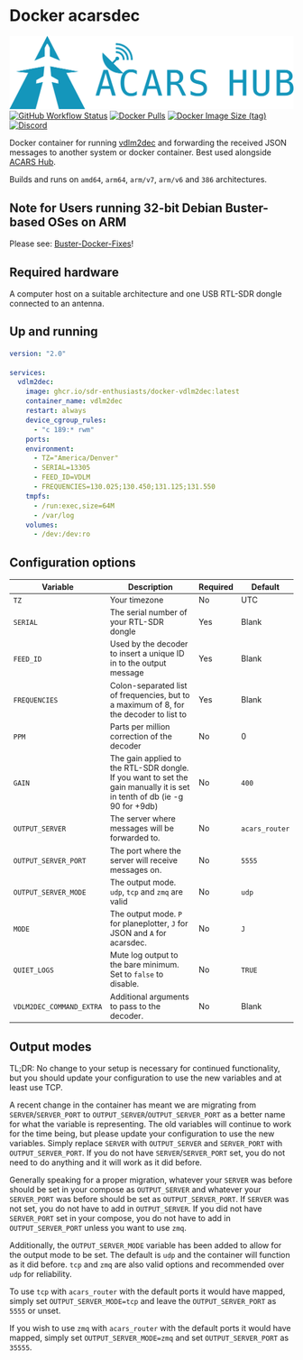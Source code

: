 # Docker acarsdec

![Banner](https://github.com/sdr-enthusiasts/docker-acarshub/blob/16ab3757986deb7c93c08f5c7e3752f54a19629c/Logo-Sources/ACARS%20Hub.png "banner")
[![GitHub Workflow Status](https://img.shields.io/github/workflow/status/fredclausen/docker-acarshub/Deploy%20to%20Docker%20Hub)](https://github.com/sdr-enthusiasts/docker-acarshub/actions?query=workflow%3A%22Deploy+to+Docker+Hub%22)
[![Docker Pulls](https://img.shields.io/docker/pulls/fredclausen/acarshub.svg)](https://hub.docker.com/r/fredclausen/acarshub)
[![Docker Image Size (tag)](https://img.shields.io/docker/image-size/fredclausen/acarshub/latest)](https://hub.docker.com/r/fredclausen/acarshub)
[![Discord](https://img.shields.io/discord/734090820684349521)](https://discord.gg/sTf9uYF)

Docker container for running [vdlm2dec](https://github.com/TLeconte/vdlm2dec) and forwarding the received JSON messages to another system or docker container. Best used alongside [ACARS Hub](https://github.com/fredclausen/acarshub).

Builds and runs on `amd64`, `arm64`, `arm/v7`, `arm/v6` and `386` architectures.

## Note for Users running 32-bit Debian Buster-based OSes on ARM

Please see: [Buster-Docker-Fixes](https://github.com/fredclausen/Buster-Docker-Fixes)!

## Required hardware

A computer host on a suitable architecture and one USB RTL-SDR dongle connected to an antenna.

## Up and running

```yaml
version: "2.0"

services:
  vdlm2dec:
    image: ghcr.io/sdr-enthusiasts/docker-vdlm2dec:latest
    container_name: vdlm2dec
    restart: always
    device_cgroup_rules:
      - "c 189:* rwm"
    ports:
    environment:
      - TZ="America/Denver"
      - SERIAL=13305
      - FEED_ID=VDLM
      - FREQUENCIES=130.025;130.450;131.125;131.550
    tmpfs:
      - /run:exec,size=64M
      - /var/log
    volumes:
      - /dev:/dev:ro
```

## Configuration options

| Variable                 | Description                                                                                                               | Required | Default        |
| ------------------------ | ------------------------------------------------------------------------------------------------------------------------- | -------- | -------------- |
| `TZ`                     | Your timezone                                                                                                             | No       | UTC            |
| `SERIAL`                 | The serial number of your RTL-SDR dongle                                                                                  | Yes      | Blank          |
| `FEED_ID`                | Used by the decoder to insert a unique ID in to the output message                                                        | Yes      | Blank          |
| `FREQUENCIES`            | Colon-separated list of frequencies, but to a maximum of 8, for the decoder to list to                                    | Yes      | Blank          |
| `PPM`                    | Parts per million correction of the decoder                                                                               | No       | 0              |
| `GAIN`                   | The gain applied to the RTL-SDR dongle. If you want to set the gain manually it is set in tenth of db (ie -g 90 for +9db) | No       | `400`          |
| `OUTPUT_SERVER`          | The server where messages will be forwarded to.                                                                           | No       | `acars_router` |
| `OUTPUT_SERVER_PORT`     | The port where the server will receive messages on.                                                                       | No       | `5555`         |
| `OUTPUT_SERVER_MODE`     | The output mode. `udp`, `tcp` and `zmq` are valid                                                                         | No       | `udp`          |
| `MODE`                   | The output mode. `P` for planeplotter, `J` for JSON and `A` for acarsdec.                                                 | No       | `J`            |
| `QUIET_LOGS`             | Mute log output to the bare minimum. Set to `false` to disable.                                                           | No       | `TRUE`         |
| `VDLM2DEC_COMMAND_EXTRA` | Additional arguments to pass to the decoder.                                                                              | No       | Blank          |

## Output modes

TL;DR: No change to your setup is necessary for continued functionality, but you should update your configuration to use the new variables and at least use TCP.

A recent change in the container has meant we are migrating from `SERVER`/`SERVER_PORT` to `OUTPUT_SERVER`/`OUTPUT_SERVER_PORT` as a better name for what the variable is representing. The old variables will continue to work for the time being, but please update your configuration to use the new variables. Simply replace `SERVER` with `OUTPUT_SERVER` and `SERVER_PORT` with `OUTPUT_SERVER_PORT`. If you do not have `SERVER`/`SERVER_PORT` set, you do not need to do anything and it will work as it did before.

Generally speaking for a proper migration, whatever your `SERVER` was before should be set in your compose as `OUTPUT_SERVER` and whatever your `SERVER_PORT` was before should be set as `OUTPUT_SERVER_PORT`. If `SERVER` was not set, you do not have to add in `OUTPUT_SERVER`. If you did not have `SERVER_PORT` set in your compose, you do not have to add in `OUTPUT_SERVER_PORT` unless you want to use `zmq`.

Additionally, the `OUTPUT_SERVER_MODE` variable has been added to allow for the output mode to be set. The default is `udp` and the container will function as it did before. `tcp` and `zmq` are also valid options and recommended over `udp` for reliability.

To use `tcp` with `acars_router` with the default ports it would have mapped, simply set `OUTPUT_SERVER_MODE=tcp` and leave the `OUTPUT_SERVER_PORT` as `5555` or unset.

If you wish to use `zmq` with `acars_router` with the default ports it would have mapped, simply set `OUTPUT_SERVER_MODE=zmq` and set `OUTPUT_SERVER_PORT` as `35555`.
